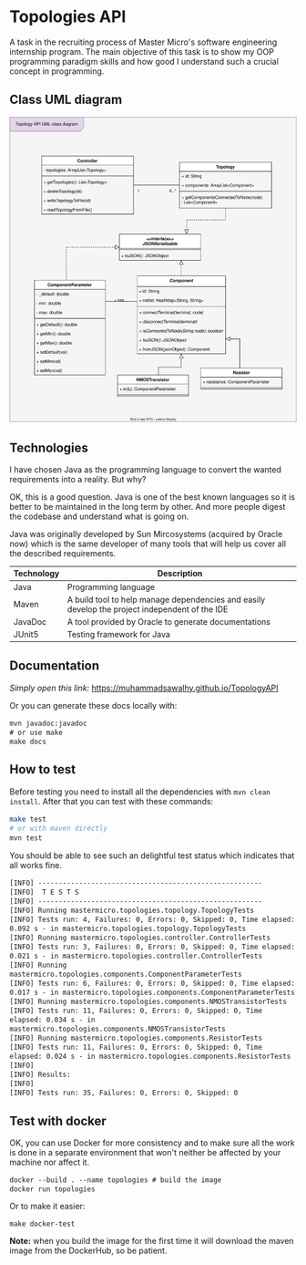 # Topologies API

A task in the recruiting process of Master Micro's software engineering internship program. The main objective of this task is to show my OOP programming paradigm skills and how good I understand such a crucial concept in programming.

## Class UML diagram

![Class UML diagram](./classes-uml.svg)

## Technologies

I have chosen Java as the programming language to convert the wanted requirements into a reality. But why?

OK, this is a good question. Java is one of the best known languages so it is better to be maintained in the long term by other. And more people digest the codebase and understand what is going on.

Java was originally developed by Sun Mircosystems (acquired by Oracle now) which is the same developer of many tools that will help us cover all the described requirements.

| Technology | Description                                                                                    |
| ---------- | ---------------------------------------------------------------------------------------------- |
| Java       | Programming language                                                                           |
| Maven      | A build tool to help manage dependencies and easily develop the project independent of the IDE |
| JavaDoc    | A tool provided by Oracle to generate documentations                                           |
| JUnit5     | Testing framework for Java                                                                     |

## Documentation

*Simply open this link:* https://muhammadsawalhy.github.io/TopologyAPI

Or you can generate these docs locally with:

```
mvn javadoc:javadoc
# or use make
make docs
```

## How to test

Before testing you need to install all the dependencies with `mvn clean install`. After that you can test with these commands:

```bash
make test
# or with maven directly
mvn test
```

You should be able to see such an delightful test status which indicates that all works fine.

```
[INFO] -------------------------------------------------------
[INFO]  T E S T S
[INFO] -------------------------------------------------------
[INFO] Running mastermicro.topologies.topology.TopologyTests
[INFO] Tests run: 4, Failures: 0, Errors: 0, Skipped: 0, Time elapsed: 0.092 s - in mastermicro.topologies.topology.TopologyTests
[INFO] Running mastermicro.topologies.controller.ControllerTests
[INFO] Tests run: 3, Failures: 0, Errors: 0, Skipped: 0, Time elapsed: 0.021 s - in mastermicro.topologies.controller.ControllerTests
[INFO] Running mastermicro.topologies.components.ComponentParameterTests
[INFO] Tests run: 6, Failures: 0, Errors: 0, Skipped: 0, Time elapsed: 0.017 s - in mastermicro.topologies.components.ComponentParameterTests
[INFO] Running mastermicro.topologies.components.NMOSTransistorTests
[INFO] Tests run: 11, Failures: 0, Errors: 0, Skipped: 0, Time elapsed: 0.034 s - in mastermicro.topologies.components.NMOSTransistorTests
[INFO] Running mastermicro.topologies.components.ResistorTests
[INFO] Tests run: 11, Failures: 0, Errors: 0, Skipped: 0, Time elapsed: 0.024 s - in mastermicro.topologies.components.ResistorTests
[INFO]
[INFO] Results:
[INFO]
[INFO] Tests run: 35, Failures: 0, Errors: 0, Skipped: 0
```

## Test with docker

OK, you can use Docker for more consistency and to make sure all the work is done in a separate environment that won't neither be affected by your machine nor affect it.

```
docker --build . --name topologies # build the image
docker run topologies
```

Or to make it easier:

```
make docker-test
```

**Note:** when you build the image for the first time it will download the maven image from the DockerHub, so be patient.
